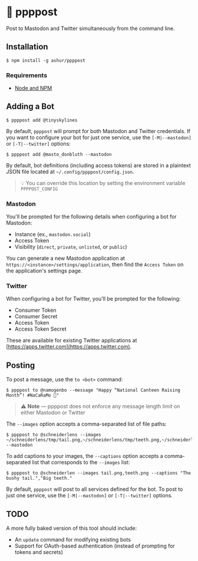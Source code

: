 # 👻 ppppost

Post to Mastodon and Twitter simultaneously from the command line.

## Installation

```
$ npm install -g ashur/ppppost
```

### Requirements

- [Node and NPM](https://nodejs.org/en/download/)

## Adding a Bot

```
$ ppppost add @tinyskylines
```

By default, `ppppost` will prompt for both Mastodon and Twitter credentials. If you want to configure your bot for just one service, use the `[-M|--mastodon]` or `[-T|--twitter]` options:

```
$ ppppost add @masto_donbluth --mastodon
```

By default, bot definitions (including access tokens) are stored in a plaintext JSON file located at `~/.config/ppppost/config.json`.

> 💡 You can override this location by setting the environment variable `PPPPOST_CONFIG`

### Mastodon

You'll be prompted for the following details when configuring a bot for Mastodon:

- Instance (ex., `mastodon.social`)
- Access Token
- Visibility (`direct`, `private`, `unlisted`, or `public`)

You can generate a new Mastodon application at `https://<instance>/settings/application`, then find the `Access Token` on the application's settings page.

### Twitter

When configuring a bot for Twitter, you'll be prompted for the following:

- Consumer Token
- Consumer Secret
- Access Token
- Access Token Secret

These are available for existing Twitter applications at [https://apps.twitter.com](https://apps.twitter.com).


## Posting

To post a message, use the `to <bot>` command:

```
$ ppppost to @namogenbo --message "Happy “National Canteen Raising Month”! #NaCaRaMo 🎉"
```

> ⚠️ **Note** — ppppost does not enforce any message length limit on either Mastodon or Twitter

The `--images` option accepts a comma-separated list of file paths:

```
$ ppppost to @schneiderlens --images ~/schneiderlens/tmp/tail.png,~/schneiderlens/tmp/teeth.png,~/schneiderlens/tmp/hooves.png --mastodon
```

To add captions to your images, the `--captions` option accepts a comma-separated list that corresponds to the `--images` list:

```
$ ppppost to @schneiderlen --images tail.png,teeth.png --captions "The bushy tail.","Big teeth."
```

By default, `ppppost` will post to all services defined for the bot. To post to just one service, use the `[-M|--mastodon]` or `[-T|--twitter]` options.


## TODO

A more fully baked version of this tool should include:

- An `update` command for modifying existing bots
- Support for OAuth-based authentication (instead of prompting for tokens and secrets)
